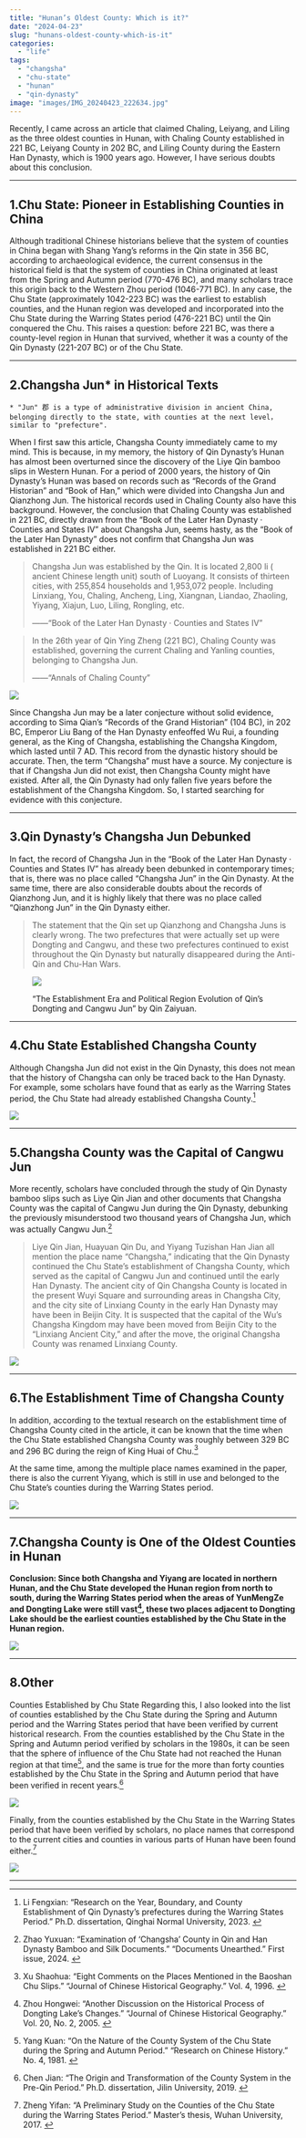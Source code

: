 ```yaml
---
title: "Hunan’s Oldest County: Which is it?"
date: "2024-04-23"
slug: "hunans-oldest-county-which-is-it"
categories: 
  - "life"
tags: 
  - "changsha"
  - "chu-state"
  - "hunan"
  - "qin-dynasty"
image: "images/IMG_20240423_222634.jpg"
---
```


Recently, I came across an article that claimed Chaling, Leiyang, and Liling as the three oldest counties in Hunan, with Chaling County established in 221 BC, Leiyang County in 202 BC, and Liling County during the Eastern Han Dynasty, which is 1900 years ago. However, I have serious doubts about this conclusion.

* * *

## 1.Chu State: Pioneer in Establishing Counties in China

Although traditional Chinese historians believe that the system of counties in China began with Shang Yang’s reforms in the Qin state in 356 BC, according to archaeological evidence, the current consensus in the historical field is that the system of counties in China originated at least from the Spring and Autumn period (770-476 BC), and many scholars trace this origin back to the Western Zhou period (1046-771 BC). In any case, the Chu State (approximately 1042-223 BC) was the earliest to establish counties, and the Hunan region was developed and incorporated into the Chu State during the Warring States period (476-221 BC) until the Qin conquered the Chu. This raises a question: before 221 BC, was there a county-level region in Hunan that survived, whether it was a county of the Qin Dynasty (221-207 BC) or of the Chu State.

* * *

## 2.Changsha Jun\* in Historical Texts

```
* "Jun" 郡 is a type of administrative division in ancient China, belonging directly to the state, with counties at the next level，similar to "prefecture".
```

When I first saw this article, Changsha County immediately came to my mind. This is because, in my memory, the history of Qin Dynasty’s Hunan has almost been overturned since the discovery of the Liye Qin bamboo slips in Western Hunan. For a period of 2000 years, the history of Qin Dynasty’s Hunan was based on records such as “Records of the Grand Historian” and “Book of Han,” which were divided into Changsha Jun and Qianzhong Jun. The historical records used in Chaling County also have this background. However, the conclusion that Chaling County was established in 221 BC, directly drawn from the “Book of the Later Han Dynasty · Counties and States IV” about Changsha Jun, seems hasty, as the “Book of the Later Han Dynasty” does not confirm that Changsha Jun was established in 221 BC either.

> Changsha Jun was established by the Qin. It is located 2,800 li ( ancient Chinese length unit) south of Luoyang. It consists of thirteen cities, with 255,854 households and 1,953,072 people. Including Linxiang, You, Chaling, Ancheng, Ling, Xiangnan, Liandao, Zhaoling, Yiyang, Xiajun, Luo, Liling, Rongling, etc.
> 
> ——“Book of the Later Han Dynasty · Counties and States IV”

> In the 26th year of Qin Ying Zheng (221 BC), Chaling County was established, governing the current Chaling and Yanling counties, belonging to Changsha Jun.
> 
> ——“Annals of Chaling County”

![](images/20240423180307-1024x749.png)

Since Changsha Jun may be a later conjecture without solid evidence, according to Sima Qian’s “Records of the Grand Historian” (104 BC), in 202 BC, Emperor Liu Bang of the Han Dynasty enfeoffed Wu Rui, a founding general, as the King of Changsha, establishing the Changsha Kingdom, which lasted until 7 AD. This record from the dynastic history should be accurate. Then, the term “Changsha” must have a source. My conjecture is that if Changsha Jun did not exist, then Changsha County might have existed. After all, the Qin Dynasty had only fallen five years before the establishment of the Changsha Kingdom. So, I started searching for evidence with this conjecture.

* * *

## 3.Qin Dynasty’s Changsha Jun Debunked

In fact, the record of Changsha Jun in the “Book of the Later Han Dynasty · Counties and States IV” has already been debunked in contemporary times; that is, there was no place called “Changsha Jun” in the Qin Dynasty. At the same time, there are also considerable doubts about the records of Qianzhong Jun, and it is highly likely that there was no place called “Qianzhong Jun” in the Qin Dynasty either.

> The statement that the Qin set up Qianzhong and Changsha Juns is clearly wrong. The two prefectures that were actually set up were Dongting and Cangwu, and these two prefectures continued to exist throughout the Qin Dynasty but naturally disappeared during the Anti-Qin and Chu-Han Wars.

<figure>

![](images/20240423192420.png)

<figcaption>

“The Establishment Era and Political Region Evolution of Qin’s Dongting and Cangwu Jun” by Qin Zaiyuan.

</figcaption>

</figure>

* * *

## 4.Chu State Established Changsha County

Although Changsha Jun did not exist in the Qin Dynasty, this does not mean that the history of Changsha can only be traced back to the Han Dynasty. For example, some scholars have found that as early as the Warring States period, the Chu State had already established Changsha County.[^1]

![](images/20240423193021.png)

* * *

## 5.Changsha County was the Capital of Cangwu Jun

More recently, scholars have concluded through the study of Qin Dynasty bamboo slips such as Liye Qin Jian and other documents that Changsha County was the capital of Cangwu Jun during the Qin Dynasty, debunking the previously misunderstood two thousand years of Changsha Jun, which was actually Cangwu Jun.[^2]

> Liye Qin Jian, Huayuan Qin Du, and Yiyang Tuzishan Han Jian all mention the place name “Changsha,” indicating that the Qin Dynasty continued the Chu State’s establishment of Changsha County, which served as the capital of Cangwu Jun and continued until the early Han Dynasty. The ancient city of Qin Changsha County is located in the present Wuyi Square and surrounding areas in Changsha City, and the city site of Linxiang County in the early Han Dynasty may have been in Beijin City. It is suspected that the capital of the Wu’s Changsha Kingdom may have been moved from Beijin City to the “Linxiang Ancient City,” and after the move, the original Changsha County was renamed Linxiang County.

![](images/20240423195955.png)

* * *

## 6.The Establishment Time of Changsha County

In addition, according to the textual research on the establishment time of Changsha County cited in the article, it can be known that the time when the Chu State established Changsha County was roughly between 329 BC and 296 BC during the reign of King Huai of Chu.[^3]

At the same time, among the multiple place names examined in the paper, there is also the current Yiyang, which is still in use and belonged to the Chu State’s counties during the Warring States period.

![](images/20240423202953.png)

* * *

## 7.Changsha County is One of the Oldest Counties in Hunan

**Conclusion: Since both Changsha and Yiyang are located in northern Hunan, and the Chu State developed the Hunan region from north to south, during the Warring States period when the areas of YunMengZe and Dongting Lake were still vast[^4], these two places adjacent to Dongting Lake should be the earliest counties established by the Chu State in the Hunan region.**

![](images/20240423204539.png)

* * *

## 8.Other

Counties Established by Chu State Regarding this, I also looked into the list of counties established by the Chu State during the Spring and Autumn period and the Warring States period that have been verified by current historical research. From the counties established by the Chu State in the Spring and Autumn period verified by scholars in the 1980s, it can be seen that the sphere of influence of the Chu State had not reached the Hunan region at that time[^5], and the same is true for the more than forty counties established by the Chu State in the Spring and Autumn period that have been verified in recent years.[^6]

![](images/20240423201354.png)

Finally, from the counties established by the Chu State in the Warring States period that have been verified by scholars, no place names that correspond to the current cities and counties in various parts of Hunan have been found either.[^7]
  
![](images/20240423202824.png)



* * *

[^1]: Li Fengxian: “Research on the Year, Boundary, and County Establishment of Qin Dynasty’s prefectures during the Warring States Period.” Ph.D. dissertation, Qinghai Normal University, 2023. 

[^2]: Zhao Yuxuan: “Examination of ‘Changsha’ County in Qin and Han Dynasty Bamboo and Silk Documents.” “Documents Unearthed.” First issue, 2024. 
   
[^3]: Xu Shaohua: “Eight Comments on the Places Mentioned in the Baoshan Chu Slips.” “Journal of Chinese Historical Geography.” Vol. 4, 1996. 

[^4]: Zhou Hongwei: “Another Discussion on the Historical Process of Dongting Lake’s Changes.” “Journal of Chinese Historical Geography.” Vol. 20, No. 2, 2005. 

[^5]: Yang Kuan: “On the Nature of the County System of the Chu State during the Spring and Autumn Period.” “Research on Chinese History.” No. 4, 1981. 

[^6]: Chen Jian: “The Origin and Transformation of the County System in the Pre-Qin Period.” Ph.D. dissertation, Jilin University, 2019. 

[^7]: Zheng Yifan: “A Preliminary Study on the Counties of the Chu State during the Warring States Period.” Master’s thesis, Wuhan University, 2017. 
